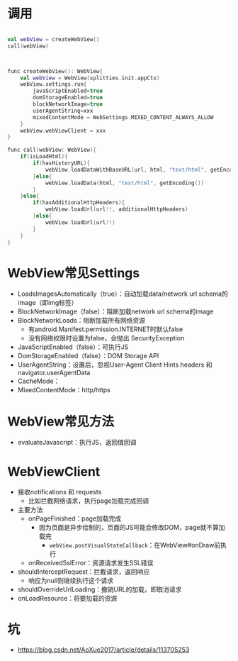 # 调用
```kotlin

val webView = createWebView()
call(webView)



func createWebView(): WebView{
    val webView = WebView(splitties.init.appCtx)
    webView.settings.run{
	    javaScriptEnabled=true
	    domStorageEnabled=true
	    blockNetworkImage=true
	    userAgentString=xxx
	    mixedContentMode = WebSettings.MIXED_CONTENT_ALWAYS_ALLOW
    }
    webView.webViewClient = xxx
}

func call(webView: WebView){
	if(isLoadHtml){
		if(hasHistoryURL){
		    webView.loadDataWithBaseURL(url, html, "text/html", getEncoding(), url)
		}else{
			webView.loadData(html, "text/html", getEncoding())
		} 
	}else{
		if(hasAdditionalHttpHeaders){
			webView.loadUrl(url!!, additionalHttpHeaders)
		}else{
			webView.loadUrl(url!!)  
		}
	}
}
```


# WebView常见Settings
- LoadsImagesAutomatically（true）：自动加载data/network url schema的image（即img标签）
- BlockNetworkImage（false）：阻断加载network url schema的image
- BlockNetworkLoads：阻断加载所有网络资源
	- 有android.Manifest.permission.INTERNET时默认false
	- 没有网络权限时设置为false，会抛出 SecurityException 
- JavaScriptEnabled（false）：可执行JS
- DomStorageEnabled（false）：DOM Storage API
- UserAgentString：设置后，忽视User-Agent Client Hints headers 和 navigator.userAgentData
- CacheMode：
- MixedContentMode：http/https

# WebView常见方法
- evaluateJavascript：执行JS，返回值回调

# WebViewClient
- 接收notifications 和 requests
	- 比如拦截网络请求，执行page加载完成回调
- 主要方法
	- onPageFinished：page加载完成
		- 因为页面是异步绘制的，页面的JS可能会修改DOM，page就不算加载完
			- `webView.postVisualStateCallback`：在WebView#onDraw前执行
	- onReceivedSslError：资源请求发生SSL错误
- shouldInterceptRequest：拦截请求，返回响应
	- 响应为null则继续执行这个请求
- shouldOverrideUrlLoading：撤销URL的加载，即取消请求
- onLoadResource：将要加载的资源


# 坑
- https://blog.csdn.net/AoXue2017/article/details/113705253